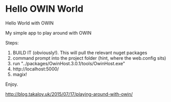 # Hello OWIN World
Hello World with OWIN

My simple app to play around with OWIN

Steps:
1. BUILD IT (obviously!). This will pull the relevant nuget packages
2. command prompt into the project folder (hint, where the web.config sits)
3. run "../packages/OwinHost.3.0.1/tools/OwinHost.exe"
4. http://localhost:5000/
5. magix!

Enjoy.

http://blog.takaloy.uk/2015/07/17/playing-around-with-owin/

